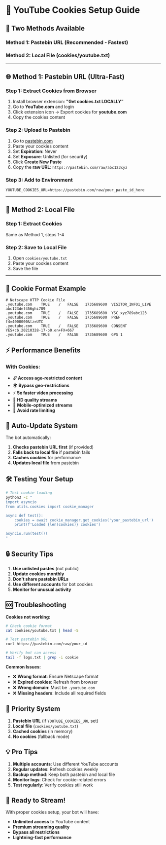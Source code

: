 # 🍪 YouTube Cookies Setup Guide

## 🚀 Two Methods Available

### Method 1: Pastebin URL (Recommended - Fastest)
### Method 2: Local File (cookies/youtube.txt)

---

## 🌐 Method 1: Pastebin URL (Ultra-Fast)

### Step 1: Extract Cookies from Browser
1. Install browser extension: **"Get cookies.txt LOCALLY"**
2. Go to **YouTube.com** and login
3. Click extension icon → Export cookies for **youtube.com**
4. Copy the cookies content

### Step 2: Upload to Pastebin
1. Go to [pastebin.com](https://pastebin.com)
2. Paste your cookies content
3. Set **Expiration**: Never
4. Set **Exposure**: Unlisted (for security)
5. Click **Create New Paste**
6. Copy the **raw URL**: `https://pastebin.com/raw/abc123xyz`

### Step 3: Add to Environment
```env
YOUTUBE_COOKIES_URL=https://pastebin.com/raw/your_paste_id_here
```

---

## 📁 Method 2: Local File

### Step 1: Extract Cookies
Same as Method 1, steps 1-4

### Step 2: Save to Local File
1. Open `cookies/youtube.txt`
2. Paste your cookies content
3. Save the file

---

## 🍪 Cookie Format Example

```
# Netscape HTTP Cookie File
.youtube.com	TRUE	/	FALSE	1735689600	VISITOR_INFO1_LIVE	abc123def456ghi789
.youtube.com	TRUE	/	FALSE	1735689600	YSC	xyz789abc123
.youtube.com	TRUE	/	FALSE	1735689600	PREF	f4=4000000&tz=UTC
.youtube.com	TRUE	/	FALSE	1735689600	CONSENT	YES+cb.20210328-17-p0.en+FX+667
.youtube.com	TRUE	/	FALSE	1735689600	GPS	1
```

## ⚡ Performance Benefits

### With Cookies:
- 🔓 **Access age-restricted content**
- 🌍 **Bypass geo-restrictions**
- ⚡ **5x faster video processing**
- 🎥 **HD quality streams**
- 📱 **Mobile-optimized streams**
- 🚫 **Avoid rate limiting**

## 🔄 Auto-Update System

The bot automatically:
1. **Checks pastebin URL first** (if provided)
2. **Falls back to local file** if pastebin fails
3. **Caches cookies** for performance
4. **Updates local file** from pastebin

## 🛠️ Testing Your Setup

```bash
# Test cookie loading
python3 -c "
import asyncio
from utils.cookies import cookie_manager

async def test():
    cookies = await cookie_manager.get_cookies('your_pastebin_url')
    print(f'Loaded {len(cookies)} cookies')

asyncio.run(test())
"
```

## 🔒 Security Tips

1. **Use unlisted pastes** (not public)
2. **Update cookies monthly**
3. **Don't share pastebin URLs**
4. **Use different accounts** for bot cookies
5. **Monitor for unusual activity**

## 🆘 Troubleshooting

**Cookies not working:**
```bash
# Check cookie format
cat cookies/youtube.txt | head -5

# Test pastebin URL
curl https://pastebin.com/raw/your_id

# Verify bot can access
tail -f logs.txt | grep -i cookie
```

**Common Issues:**
- ❌ **Wrong format**: Ensure Netscape format
- ❌ **Expired cookies**: Refresh from browser
- ❌ **Wrong domain**: Must be `.youtube.com`
- ❌ **Missing headers**: Include all required fields

## 🎯 Priority System

1. **Pastebin URL** (if `YOUTUBE_COOKIES_URL` set)
2. **Local file** (`cookies/youtube.txt`)
3. **Cached cookies** (in memory)
4. **No cookies** (fallback mode)

## 💡 Pro Tips

1. **Multiple accounts**: Use different YouTube accounts
2. **Regular updates**: Refresh cookies weekly
3. **Backup method**: Keep both pastebin and local file
4. **Monitor logs**: Check for cookie-related errors
5. **Test regularly**: Verify cookies still work

## 🎵 Ready to Stream!

With proper cookies setup, your bot will have:
- **Unlimited access** to YouTube content
- **Premium streaming quality**
- **Bypass all restrictions**
- **Lightning-fast performance**